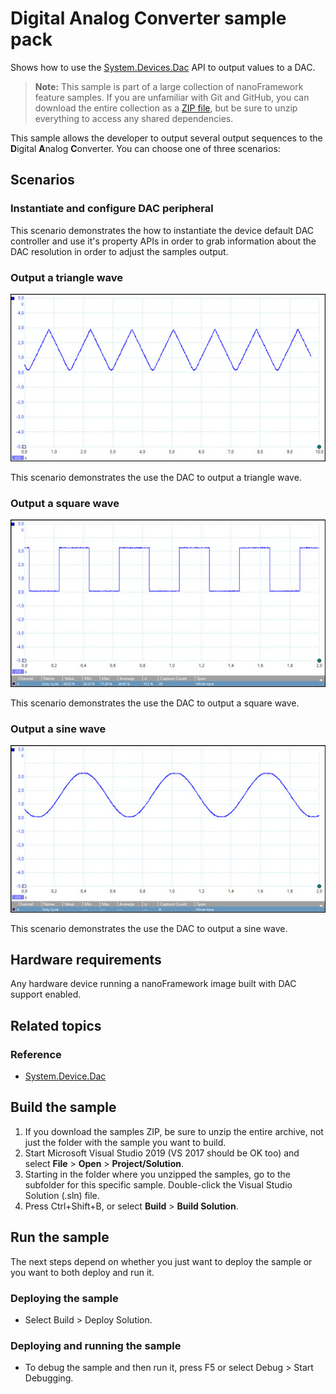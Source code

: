 # **D**igital **A**nalog **C**onverter sample pack

Shows how to use the [System.Devices.Dac](http://docs.nanoframework.net/api/System.Devices.Dac.html) API to output values to a DAC.

> **Note:** This sample is part of a large collection of nanoFramework feature samples.
> If you are unfamiliar with Git and GitHub, you can download the entire collection as a
> [ZIP file](https://github.com/nanoframework/Samples/archive/master.zip), but be
> sure to unzip everything to access any shared dependencies.
<!-- For more info on working with the ZIP file, 
> the samples collection, and GitHub, see [Get the UWP samples from GitHub](https://aka.ms/ovu2uq). 
> For more samples, see the [Samples portal](https://aka.ms/winsamples) on the Windows Dev Center.  -->

This sample allows the developer to output several output sequences to the **D**igital **A**nalog **C**onverter. You can choose one of three scenarios:

## Scenarios

### Instantiate and configure DAC peripheral

This scenario demonstrates the how to instantiate the device default DAC controller and use it's property APIs in order to grab information about the DAC resolution in order to adjust the samples output.

### Output a triangle wave

![](images/triangle-wave.jpg)

This scenario demonstrates the use the DAC to output a triangle wave.

### Output a square wave

![](images/square-wave.jpg)

This scenario demonstrates the use the DAC to output a square wave.

### Output a sine wave

![](images/sine-wave.jpg)

This scenario demonstrates the use the DAC to output a sine wave.

## Hardware requirements

Any hardware device running a nanoFramework image built with DAC support enabled.

## Related topics

### Reference

- [System.Device.Dac](http://docs.nanoframework.net/api/System.Device.Dac.html)

## Build the sample

1. If you download the samples ZIP, be sure to unzip the entire archive, not just the folder with the sample you want to build. 
2. Start Microsoft Visual Studio 2019 (VS 2017 should be OK too) and select **File** \> **Open** \> **Project/Solution**.
3. Starting in the folder where you unzipped the samples, go to the subfolder for this specific sample. Double-click the Visual Studio Solution (.sln) file.
4. Press Ctrl+Shift+B, or select **Build** \> **Build Solution**.

## Run the sample

The next steps depend on whether you just want to deploy the sample or you want to both deploy and run it.

### Deploying the sample

- Select Build > Deploy Solution.

### Deploying and running the sample

- To debug the sample and then run it, press F5 or select Debug >  Start Debugging.
